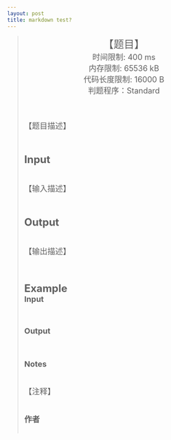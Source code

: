 ```yaml
---
layout: post
title: markdown test?
---
```

<blockquote><center><font size="5">【题目】</font><br/>
<font size="4">
时间限制: 400 ms<br/>
内存限制: 65536 kB<br/>
代码长度限制: 16000 B<br/>
判题程序：Standard</font>
</center><br/>
<font size="4">&nbsp;&nbsp;

【题目描述】

</font><br/>
<br/>
<font size="5"><b>Input</b></font><br/>
<font size="4">&nbsp;&nbsp;

【输入描述】

</font><br/><br/>
<font size="5"><b>Output</b></font><br/>
<font size="4">&nbsp;&nbsp;

【输出描述】

<br/><br/>
</font>
<font size="5"><b>Example</b></font><br/>
<font size="4">
<b> Input</b>

<br/>

<b>Output </b> 

<br/>
</font>
<br/>
<font size="4">
<b>Notes</b><br/>&nbsp;&nbsp;

【注释】

<br/>
<b>作者</b><br/>&nbsp;&nbsp;

<br/>
</font>
</blockquote>
